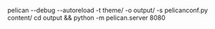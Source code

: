 pelican --debug --autoreload -t theme/ -o output/ -s pelicanconf.py content/
cd output && python -m pelican.server 8080
